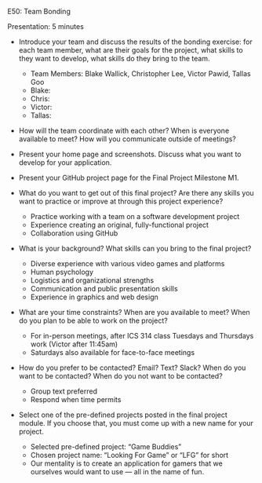 E50: Team Bonding

Presentation: 5 minutes

* Introduce your team and discuss the results of the bonding exercise: for each team member, what are their goals for the project, what skills to they want to develop, what skills do they bring to the team.
  * Team Members: Blake Wallick, Christopher Lee, Victor Pawid, Tallas Goo
  * Blake:
  * Chris:
  * Victor:
  * Tallas:

* How will the team coordinate with each other? When is everyone available to meet? How will you communicate outside of meetings?
* Present your home page and screenshots. Discuss what you want to develop for your application.
* Present your GitHub project page for the Final Project Milestone M1.

* What do you want to get out of this final project? Are there any skills you want to practice or improve at through this project experience?
  * Practice working with a team on a software development project
  * Experience creating an original, fully-functional project
  * Collaboration using GitHub

* What is your background? What skills can you bring to the final project?
  * Diverse experience with various video games and platforms
  * Human psychology
  * Logistics and organizational strengths
  * Communication and public presentation skills
  * Experience in graphics and web design

* What are your time constraints? When are you available to meet? When do you plan to be able to work on the project?
  * For in-person meetings, after ICS 314 class Tuesdays and Thursdays work (Victor after 11:45am)
  * Saturdays also available for face-to-face meetings

* How do you prefer to be contacted? Email? Text? Slack? When do you want to be contacted? When do you not want to be contacted?
  * Group text preferred
  * Respond when time permits

* Select one of the pre-defined projects posted in the final project module. If you choose that, you must come up with a new name for your project.
  * Selected pre-defined project: “Game Buddies”
  * Chosen project name: “Looking For Game” or “LFG” for short
  * Our mentality is to create an application for gamers that we ourselves would want to use — all in the name of fun.
